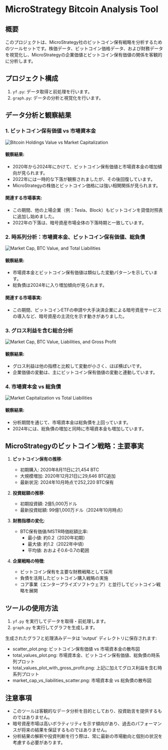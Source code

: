# MicroStrategy Bitcoin Analysis Tool

## 概要

このプロジェクトは、MicroStrategy社のビットコイン保有戦略を分析するためのツールセットです。株価データ、ビットコイン価格データ、および財務データを視覚化し、MicroStrategyの企業価値とビットコイン保有価値の関係を客観的に分析します。

## プロジェクト構成

1. `yf.py`: データ取得と前処理を行います。
2. `graph.py`: データの分析と視覚化を行います。

## データ分析と観察結果

### 1. ビットコイン保有価値 vs 市場資本金

![Bitcoin Holdings Value vs Market Capitalization](output/plots/scatter_plot.png)

#### 観察結果:
- 2020年から2024年にかけて、ビットコイン保有価値と市場資本金の増加傾向が見られます。
- 2022年には一時的な下落が観察されましたが、その後回復しています。
- MicroStrategyの株価とビットコイン価格には強い相関関係が見られます。

#### 関連する市場事実:
- この期間、他の上場企業（例：Tesla、Block）もビットコインを貸借対照表に追加し始めました。
- 2022年の下落は、暗号資産市場全体の下落時期と一致しています。

### 2. 時系列分析：市場資本金、ビットコイン保有価値、総負債

![Market Cap, BTC Value, and Total Liabilities](output/plots/total_values_plot.png)

#### 観察結果:
- 市場資本金とビットコイン保有価値は類似した変動パターンを示しています。
- 総負債は2024年に入り増加傾向が見られます。

#### 関連する市場事実:
- この期間、ビットコインETFの申請や大手決済企業による暗号資産サービスの導入など、暗号資産の主流化を示す動きがありました。

### 3. グロス利益を含む総合分析

![Market Cap, BTC Value, Liabilities, and Gross Profit](output/plots/total_values_plot_with_gross_profit.png)

#### 観察結果:
- グロス利益は他の指標と比較して変動が小さく、ほぼ横ばいです。
- 企業価値の変動は、主にビットコイン保有価値の変動と連動しています。

### 4. 市場資本金 vs 総負債

![Market Capitalization vs Total Liabilities](output/plots/market_cap_vs_liabilities_scatter.png)

#### 観察結果:
- 分析期間を通じて、市場資本金は総負債を上回っています。
- 2024年には、総負債の増加と同時に市場資本金も増加しています。

## MicroStrategyのビットコイン戦略：主要事実

1. **ビットコイン保有の推移**:
   - 初期購入: 2020年8月11日に21,454 BTC
   - 大規模増加: 2020年12月21日に29,646 BTC追加
   - 最新状況: 2024年10月時点で252,220 BTC保有

2. **投資総額の推移**:
   - 初期投資額: 2億5,000万ドル
   - 最新投資総額: 99億1,000万ドル（2024年10月時点）

3. **財務指標の変化**:
   - BTC保有価値/MSTR時価総額比率:
     - 最小値: 約0.2（2020年初期）
     - 最大値: 約1.2（2022年中頃）
     - 平均値: おおよそ0.6-0.7の範囲

4. **企業戦略の特徴**:
   - ビットコイン保有を主要な財務戦略として採用
   - 負債を活用したビットコイン購入戦略の実施
   - コア事業（エンタープライズソフトウェア）と並行してビットコイン戦略を展開

## ツールの使用方法

1. `yf.py` を実行してデータを取得・前処理します。
2. `graph.py` を実行してグラフを生成します。

生成されたグラフと処理済みデータは 'output' ディレクトリに保存されます:

- scatter_plot.png: ビットコイン保有価値 vs 市場資本金の散布図
- total_values_plot.png: 市場資本金、ビットコイン保有価値、総負債の時系列プロット
- total_values_plot_with_gross_profit.png: 上記に加えてグロス利益を含む時系列プロット
- market_cap_vs_liabilities_scatter.png: 市場資本金 vs 総負債の散布図

## 注意事項

- このツールは客観的なデータ分析を目的としており、投資助言を提供するものではありません。
- 暗号資産市場は高いボラティリティを示す傾向があり、過去のパフォーマンスが将来の結果を保証するものではありません。
- 分析結果の解釈や投資判断を行う際は、常に最新の市場動向と個別の状況を考慮する必要があります。
